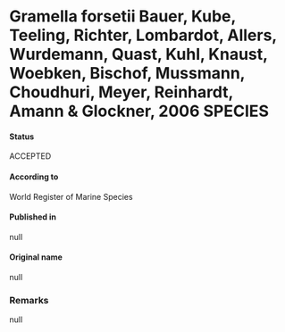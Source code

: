Gramella forsetii Bauer, Kube, Teeling, Richter, Lombardot, Allers, Wurdemann, Quast, Kuhl, Knaust, Woebken, Bischof, Mussmann, Choudhuri, Meyer, Reinhardt, Amann & Glockner, 2006 SPECIES
=======

#### Status
ACCEPTED

#### According to
World Register of Marine Species

#### Published in
null

#### Original name
null

### Remarks
null